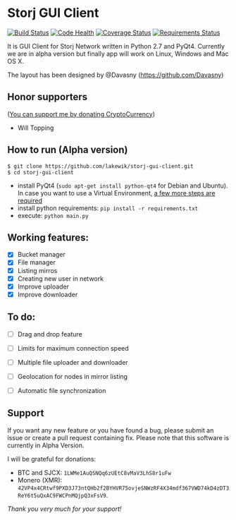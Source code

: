# Storj GUI Client

[![Build Status](https://travis-ci.org/lakewik/storj-gui-client.svg?branch=master)](https://travis-ci.org/lakewik/storj-gui-client)
[![Code Health](https://landscape.io/github/lakewik/storj-gui-client/master/landscape.svg?style=flat)](https://landscape.io/github/lakewik/storj-gui-client/master)
[![Coverage Status](https://coveralls.io/repos/github/lakewik/storj-gui-client/badge.svg?branch=master)](https://coveralls.io/r/lakewik/storj-gui-client)
[![Requirements Status](https://requires.io/github/lakewik/storj-gui-client/requirements.svg?branch=master)](https://requires.io/github/lakewik/storj-gui-client/requirements/?branch=master)


It is GUI Client for Storj Network written in Python 2.7 and PyQt4. Currently we are in alpha version but finally app will work on Linux, Windows and Mac OS X.

The layout has been designed by @Davasny (https://github.com/Davasny)


## Honor supporters 
([You can support me by donating CryptoCurrency](#support))
 - Will Topping

## How to run (Alpha version)

```
$ git clone https://github.com/lakewik/storj-gui-client.git
$ cd storj-gui-client
```

- install PyQt4 (`sudo apt-get install python-qt4` for Debian and Ubuntu).
  In case you want to use a Virtual Environment,
  [a few more steps are required](https://gist.github.com/marcorosa/73c72f0315fa7098315c8b0774414ad6)
- install python requirements: `pip install -r requirements.txt`
- execute: `python main.py`


## Working features:
- [X] Bucket manager
- [X] File manager
- [X] Listing mirros
- [X] Creating new user in network
- [X] Improve uploader
- [X] Improve downloader

## To do:
- [ ] Drag and drop feature
- [ ] Limits for maximum connection speed
- [ ] Multiple file uploader and downloader
- [ ] Geolocation for nodes in mirror listing
- [ ] Automatic file synchronization



## Support

If you want any new feature or you have found a bug, please submit an issue or create a pull request containing fix.
Please note that this software is currently in Alpha Version.

I will be grateful for donations:

- BTC and SJCX: `1LWMe1AuQSNQq6zUEtC8vMaV3LhS8r1uFw`
- Monero (XMR): `42VP4x4CRtwf9PXD3J73ntQHb2f2BYHVR75ovjeSNWzRF4X34mdf367VWD74kD4zDT3ReY6t5uQxAC9FWCPnMQjpQ3xFsV9`.  

*Thank you very much for your support!*

